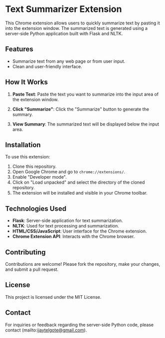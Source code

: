 # Text Summarizer Extension

This Chrome extension allows users to quickly summarize text by pasting it into the extension window. The summarized text is generated using a server-side Python application built with Flask and NLTK.

## Features

- Summarize text from any web page or from user input.
- Clean and user-friendly interface.

## How It Works

1. **Paste Text**: Paste the text you want to summarize into the input area of the extension window.

2. **Click "Summarize"**: Click the "Summarize" button to generate the summary.

3. **View Summary**: The summarized text will be displayed below the input area.

## Installation

To use this extension:

1. Clone this repository.
2. Open Google Chrome and go to `chrome://extensions/`.
3. Enable "Developer mode".
4. Click on "Load unpacked" and select the directory of the cloned repository.
5. The extension will be installed and visible in your Chrome toolbar.

## Technologies Used

- **Flask**: Server-side application for text summarization.
- **NLTK**: Used for text processing and summarization.
- **HTML/CSS/JavaScript**: User interface for the Chrome extension.
- **Chrome Extension API**: Interacts with the Chrome browser.

## Contributing

Contributions are welcome! Please fork the repository, make your changes, and submit a pull request.

## License

This project is licensed under the MIT License.

## Contact
For inquiries or feedback regarding the server-side Python code, please contact (mailto:ijaytelgote@gmail.com).
